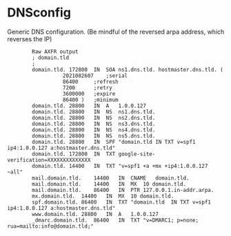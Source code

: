 # DNSconfig
Generic DNS configuration. (Be mindful of the reversed arpa address, which reverses the IP)


            Raw AXFR output
            ; domain.tld
            ;
            domain.tld.	172800	IN	SOA	ns1.dns.tld. hostmaster.dns.tld. (
                      2021082607	;serial
                      86400		;refresh
                      7200		;retry
                      3600000	;expire
                      86400	)	;minimum
            domain.tld.	28800	IN	A	1.0.0.127
            domain.tld.	28800	IN	NS	ns1.dns.tld.
            domain.tld.	28800	IN	NS	ns2.dns.tld.
            domain.tld.	28800	IN	NS	ns3.dns.tld.
            domain.tld.	28800	IN	NS	ns4.dns.tld.
            domain.tld.	28800	IN	NS	ns5.dns.tld.
            domain.tld.	28800	IN	SPF	"domain.tld IN TXT v=spf1 ip4:1.0.0.127 a:hostmaster.dns.tld"
            domain.tld.	172800	IN	TXT	google-site-verification=XXXXXXXXXXXXXX
            domain.tld.	14400	IN	TXT	"v=spf1 +a +mx +ip4:1.0.0.127 ~all"
            mail.domain.tld.	14400	IN	CNAME	domain.tld.
            mail.domain.tld.	14400	IN	MX	10 domain.tld.
            mail.domain.tld.	86400	IN	PTR	127.0.0.1.in-addr.arpa.
            mx.domain.tld.	14400	IN	MX	10 domain.tld.
            spf.domain.tld.	86400	IN	TXT	"domain.tld  IN TXT v=spf1 ip4:1.0.0.127 a:hostmaster.dns.tld"
            www.domain.tld.	28800	IN	A	1.0.0.127
            _dmarc.domain.tld.	86400	IN	TXT	"v=DMARC1; p=none; rua=mailto:info@domain.tld;"
